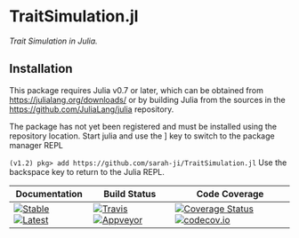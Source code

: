 # TraitSimulation.jl

*Trait Simulation in Julia.*

## Installation
This package requires Julia v0.7 or later, which can be obtained from https://julialang.org/downloads/ or by building Julia from the sources in the https://github.com/JuliaLang/julia repository.

The package has not yet been registered and must be installed using the repository location. Start julia and use the ] key to switch to the package manager REPL

`(v1.2) pkg> add https://github.com/sarah-ji/TraitSimulation.jl`
Use the backspace key to return to the Julia REPL.

| **Documentation**                                                                           | **Build Status**                                                              | **Code Coverage**                                                                            |
|---------------------------------------------------------------------------------------------|-------------------------------------------------------------------------------|----------------------------------------------------------------------------------------------|
| [![Stable][docs-stable-img]][docs-stable-url] [![Latest][docs-latest-img]][docs-latest-url] | [![Travis][travis-img]][travis-url] [![Appveyor][appveyor-img]][appveyor-url] | [![Coverage Status][coveralls-img]][coveralls-url] [![codecov.io][codecov-img]][codecov-url] |

[docs-latest-img]: https://img.shields.io/badge/docs-latest-blue.svg
[docs-latest-url]: https://sarah-ji.github.io/TraitSimulation.jl/latest

[docs-stable-img]: https://img.shields.io/badge/docs-stable-blue.svg
[docs-stable-url]: https://sarah-ji.github.io/TraitSimulation.jl/stable

[travis-img]: https://travis-ci.com/sarah-ji/TraitSimulation.jl.svg?branch=master
[travis-url]: https://travis-ci.com/sarah-ji/TraitSimulation.jl

[appveyor-img]: https://ci.appveyor.com/api/projects/status/xnug0ey8xpx8we48?svg=true
[appveyor-url]: https://ci.appveyor.com/project/sarah-ji/TraitSimulation-jl

[issues-url]: https://github.com/sarah-ji/TraitSimulation.jl/issues

[coveralls-img]: https://coveralls.io/repos/github/sarah-ji/TraitSimulation.jl/badge.svg?branch=master
[coveralls-url]: https://coveralls.io/github/sarah-ji/TraitSimulation.jl?branch=master

[codecov-img]: https://codecov.io/gh/sarah-ji/TraitSimulation.jl/branch/master/graph/badge.svg
[codecov-url]: https://codecov.io/gh/sarah-ji/TraitSimulation.jl

